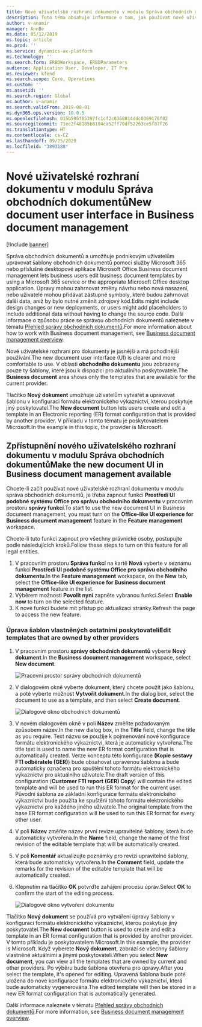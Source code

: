 ```yaml
---
title: Nové uživatelské rozhraní dokumentu v modulu Správa obchodních dokumentů
description: Toto téma obsahuje informace o tom, jak používat nové uživatelské rozhraní dokumentu (UI) ve funkci správy obchodních dokumentů rámce elektronického výkaznictví.
author: v-anamir
manager: AnnBe
ms.date: 05/12/2019
ms.topic: article
ms.prod: ''
ms.service: dynamics-ax-platform
ms.technology: ''
ms.search.form: ERBDWorkspace, ERBDParameters
audience: Application User, Developer, IT Pro
ms.reviewer: kfend
ms.search.scope: Core, Operations
ms.custom: ''
ms.assetid: ''
ms.search.region: Global
ms.author: v-anamir
ms.search.validFrom: 2019-08-01
ms.dyn365.ops.version: 10.0.5
ms.openlocfilehash: 015b595f85397fc1cf2c0368814ddc0369176f82
ms.sourcegitcommit: 71ec2f48185b8104ca52ff70df52263ce5f87f26
ms.translationtype: HT
ms.contentlocale: cs-CZ
ms.lasthandoff: 09/25/2020
ms.locfileid: "3893188"
---
```

# <a name="new-document-user-interface-in-business-document-management"></a><span data-ttu-id="3c1ea-103">Nové uživatelské rozhraní dokumentu v modulu Správa obchodních dokumentů</span><span class="sxs-lookup"><span data-stu-id="3c1ea-103">New document user interface in Business document management</span></span>

[!include [banner](../includes/banner.md)]

<span data-ttu-id="3c1ea-104">Správa obchodních dokumentů a umožňuje podnikovým uživatelům upravovat šablony obchodních dokumentů pomocí služby Microsoft 365 nebo příslušné desktopové aplikace Microsoft Office.</span><span class="sxs-lookup"><span data-stu-id="3c1ea-104">Business document management lets business users edit business document templates by using a Microsoft 365 service or the appropriate Microsoft Office desktop application.</span></span> <span data-ttu-id="3c1ea-105">Úpravy mohou zahrnovat změny návrhu nebo nová nasazení, nebo uživatelé mohou přidávat zástupné symboly, které budou zahrnovat další data, aniž by bylo nutné změnit zdrojový kód.</span><span class="sxs-lookup"><span data-stu-id="3c1ea-105">Edits might include design changes or new deployments, or users might add placeholders to include additional data without having to change the source code.</span></span> <span data-ttu-id="3c1ea-106">Další informace o způsobu práce se správou obchodních dokumentů naleznete v tématu [Přehled správy obchodních dokumentů](er-business-document-management.md).</span><span class="sxs-lookup"><span data-stu-id="3c1ea-106">For more information about how to work with Business document management, see [Business document management overview](er-business-document-management.md).</span></span>

<span data-ttu-id="3c1ea-107">Nové uživatelské rozhraní pro dokumenty je jasnější a má pohodlnější používání.</span><span class="sxs-lookup"><span data-stu-id="3c1ea-107">The new document user interface (UI) is clearer and more comfortable to use.</span></span> <span data-ttu-id="3c1ea-108">V oblasti **obchodního dokumentu** jsou zobrazeny pouze ty šablony, které jsou k dispozici pro aktuálního poskytovatele.</span><span class="sxs-lookup"><span data-stu-id="3c1ea-108">The **Business document** area shows only the templates that are available for the current provider.</span></span>

<span data-ttu-id="3c1ea-109">Tlačítko **Nový dokument** umožňuje uživatelům vytvářet a upravovat šablonu v konfiguraci formátu elektronického výkaznictví, kterou poskytuje jiný poskytovatel.</span><span class="sxs-lookup"><span data-stu-id="3c1ea-109">The **New document** button lets users create and edit a template in an Electronic reporting (ER) format configuration that is provided by another provider.</span></span> <span data-ttu-id="3c1ea-110">V příkladu v tomto tématu je poskytovatelem Microsoft.</span><span class="sxs-lookup"><span data-stu-id="3c1ea-110">In the example in this topic, the provider is Microsoft.</span></span>

## <a name="make-the-new-document-ui-in-business-document-management-available"></a><span data-ttu-id="3c1ea-111">Zpřístupnění nového uživatelského rozhraní dokumentu v modulu Správa obchodních dokumentů</span><span class="sxs-lookup"><span data-stu-id="3c1ea-111">Make the new document UI in Business document management available</span></span>

<span data-ttu-id="3c1ea-112">Chcete-li začít používat nové uživatelské rozhraní dokumentu v modulu správa obchodních dokumentů, je třeba zapnout funkci **Prostředí UI podobné systému Office pro správu obchodního dokumentu** v pracovním prostoru **správy funkcí**.</span><span class="sxs-lookup"><span data-stu-id="3c1ea-112">To start to use the new document UI in Business document management, you must turn on the **Office-like UI experience for Business document management** feature in the **Feature management** workspace.</span></span>

<span data-ttu-id="3c1ea-113">Chcete-li tuto funkci zapnout pro všechny právnické osoby, postupujte podle následujících kroků.</span><span class="sxs-lookup"><span data-stu-id="3c1ea-113">Follow these steps to turn on this feature for all legal entities.</span></span>

1. <span data-ttu-id="3c1ea-114">V pracovním prostoru **Správa funkcí** na kartě **Nová** vyberte v seznamu funkci **Prostředí UI podobné systému Office pro správu obchodního dokumentu**.</span><span class="sxs-lookup"><span data-stu-id="3c1ea-114">In the **Feature management** workspace, on the **New** tab, select the **Office-like UI experience for Business document management** feature in the list.</span></span>
2. <span data-ttu-id="3c1ea-115">Výběrem možnosti **Povolit nyní** zapněte vybranou funkci.</span><span class="sxs-lookup"><span data-stu-id="3c1ea-115">Select **Enable now** to turn on the selected feature.</span></span>
3. <span data-ttu-id="3c1ea-116">K nové funkci budete mít přístup po aktualizaci stránky.</span><span class="sxs-lookup"><span data-stu-id="3c1ea-116">Refresh the page to access the new feature.</span></span>

### <a name="edit-templates-that-are-owned-by-other-providers"></a><span data-ttu-id="3c1ea-117">Úprava šablon vlastněných ostatními poskytovateli</span><span class="sxs-lookup"><span data-stu-id="3c1ea-117">Edit templates that are owned by other providers</span></span>

1. <span data-ttu-id="3c1ea-118">V pracovním prostoru **správy obchodních dokumentů** vyberte **Nový dokument**.</span><span class="sxs-lookup"><span data-stu-id="3c1ea-118">In the **Business document management** workspace, select **New document**.</span></span>

    ![Pracovní prostor správy obchodních dokumentů](./media/BDM_overview_new_template1.png)

2. <span data-ttu-id="3c1ea-120">V dialogovém okně vyberte dokument, který chcete použít jako šablonu, a poté vyberte možnost **Vytvořit dokument**.</span><span class="sxs-lookup"><span data-stu-id="3c1ea-120">In the dialog box, select the document to use as a template, and then select **Create document**.</span></span>

    ![Dialogové okno obchodních dokumentů](./media/BDM_overview_new_template2.png)

3. <span data-ttu-id="3c1ea-122">V novém dialogovém okně v poli **Název** změňte požadovaným způsobem název.</span><span class="sxs-lookup"><span data-stu-id="3c1ea-122">In the new dialog box, in the **Title** field, change the title as you require.</span></span> <span data-ttu-id="3c1ea-123">Text názvu se použije k pojmenování nové konfigurace formátu elektronického výkaznictví, která je automaticky vytvořena.</span><span class="sxs-lookup"><span data-stu-id="3c1ea-123">The title text is used to name the new ER format configuration that is automatically created.</span></span> <span data-ttu-id="3c1ea-124">Verze konceptu této konfigurace **(Kopie sestavy FTI odběratele (GER)**) bude obsahovat upravenou šablonu a bude automaticky označena pro spuštění tohoto formátu elektronického výkaznictví pro aktuálního uživatele.</span><span class="sxs-lookup"><span data-stu-id="3c1ea-124">The draft version of this configuration (**Customer FTI report (GER) Copy**) will contain the edited template and will be used to run this ER format for the current user.</span></span> <span data-ttu-id="3c1ea-125">Původní šablona ze základní konfigurace formátu elektronického výkaznictví bude použita ke spuštění tohoto formátu elektronického výkaznictví pro každého jiného uživatele.</span><span class="sxs-lookup"><span data-stu-id="3c1ea-125">The original template from the base ER format configuration will be used to run this ER format for every other user.</span></span>
4. <span data-ttu-id="3c1ea-126">V poli **Název** změňte název první revize upravitelné šablony, která bude automaticky vytvořena.</span><span class="sxs-lookup"><span data-stu-id="3c1ea-126">In the **Name** field, change the name of the first revision of the editable template that will be automatically created.</span></span>
5. <span data-ttu-id="3c1ea-127">V poli **Komentář** aktualizujte poznámky pro revizi upravitelné šablony, která bude automaticky vytvořena.</span><span class="sxs-lookup"><span data-stu-id="3c1ea-127">In the **Comment** field, update the remarks for the revision of the editable template that will be automatically created.</span></span>
6. <span data-ttu-id="3c1ea-128">Klepnutím na tlačítko **OK** potvrďte zahájení procesu úprav.</span><span class="sxs-lookup"><span data-stu-id="3c1ea-128">Select **OK** to confirm the start of the editing process.</span></span>

    ![Dialogové okno vytvoření dokumentu](./media/BDM_overview_new_template3.png)

<span data-ttu-id="3c1ea-130">Tlačítko **Nový dokument** se používá pro vytváření úpravy šablony v konfiguraci formátu elektronického výkaznictví, kterou poskytuje jiný poskytovatel.</span><span class="sxs-lookup"><span data-stu-id="3c1ea-130">The **New document** button is used to create and edit a template in an ER format configuration that is provided by another provider.</span></span> <span data-ttu-id="3c1ea-131">V tomto příkladu je poskytovatelem Microsoft.</span><span class="sxs-lookup"><span data-stu-id="3c1ea-131">In this example, the provider is Microsoft.</span></span> <span data-ttu-id="3c1ea-132">Když vyberete **Nový dokument**, zobrazí se všechny šablony vlastněné aktuálními a jinými poskytovateli.</span><span class="sxs-lookup"><span data-stu-id="3c1ea-132">When you select **New document**, you can view all the templates that are owned by current and other providers.</span></span> <span data-ttu-id="3c1ea-133">Po výběru bude šablona otevřena pro úpravy.</span><span class="sxs-lookup"><span data-stu-id="3c1ea-133">After you select the template, it's opened for editing.</span></span> <span data-ttu-id="3c1ea-134">Upravená šablona bude poté uložena do nové konfigurace formátu elektronického výkaznictví, která bude automaticky vygenerována.</span><span class="sxs-lookup"><span data-stu-id="3c1ea-134">The edited template will then be stored in a new ER format configuration that is automatically generated.</span></span>

<span data-ttu-id="3c1ea-135">Další informace naleznete v tématu [Přehled správy obchodních dokumentů](er-business-document-management.md).</span><span class="sxs-lookup"><span data-stu-id="3c1ea-135">For more information, see [Business document management overview](er-business-document-management.md).</span></span>
